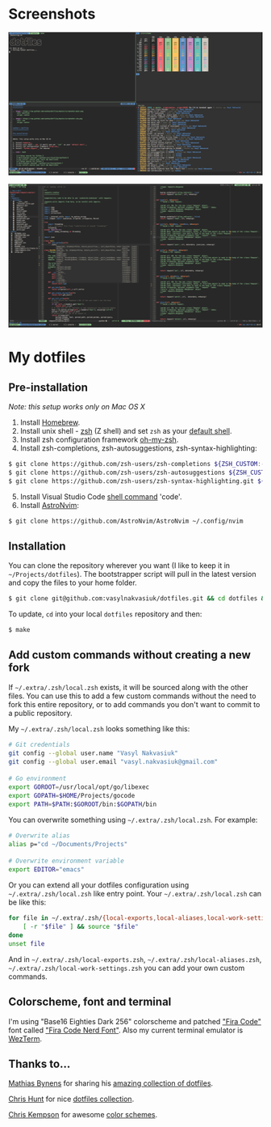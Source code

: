 # Screenshots

![dotfiles](https://raw.githubusercontent.com/vasylnakvasiuk/dotfiles/master/screenshot-general.png)

![vim](https://raw.githubusercontent.com/vasylnakvasiuk/dotfiles/master/screenshot-neovim.png)

# My dotfiles

## Pre-installation

_Note: this setup works only on Mac OS X_

1.  Install [Homebrew](http://brew.sh/).
2.  Install unix shell - [zsh](http://www.zsh.org/) (Z shell) and set
    `zsh` as your [default
    shell](http://zanshin.net/2013/09/03/how-to-use-homebrew-zsh-instead-of-max-os-x-default/).
3.  Install zsh configuration framework
    [oh-my-zsh](https://github.com/robbyrussell/oh-my-zsh).
4.  Install zsh-completions, zsh-autosuggestions,
    zsh-syntax-highlighting:

```bash
$ git clone https://github.com/zsh-users/zsh-completions ${ZSH_CUSTOM:-${ZSH:-~/.oh-my-zsh}/custom}/plugins/zsh-completions
$ git clone https://github.com/zsh-users/zsh-autosuggestions ${ZSH_CUSTOM:-~/.oh-my-zsh/custom}/plugins/zsh-autosuggestions
$ git clone https://github.com/zsh-users/zsh-syntax-highlighting.git ${ZSH_CUSTOM:-~/.oh-my-zsh/custom}/plugins/zsh-syntax-highlighting
```

5.  Install Visual Studio Code [shell
    command](https://code.visualstudio.com/docs/setup/mac#_launching-from-the-command-line)
    \'code\'.
6.  Install [AstroNvim](https://github.com/AstroNvim/AstroNvim):

```bash
$ git clone https://github.com/AstroNvim/AstroNvim ~/.config/nvim
```

## Installation

You can clone the repository wherever you want (I like to keep it in
`~/Projects/dotfiles`). The bootstrapper script will pull in the latest
version and copy the files to your home folder.

```bash
$ git clone git@github.com:vasylnakvasiuk/dotfiles.git && cd dotfiles && make
```

To update, `cd` into your local `dotfiles` repository and then:

```bash
$ make
```

## Add custom commands without creating a new fork

If `~/.extra/.zsh/local.zsh` exists, it will be sourced along with the
other files. You can use this to add a few custom commands without the
need to fork this entire repository, or to add commands you don't want
to commit to a public repository.

My `~/.extra/.zsh/local.zsh` looks something like this:

```bash
# Git credentials
git config --global user.name "Vasyl Nakvasiuk"
git config --global user.email "vasyl.nakvasiuk@gmail.com"

# Go environment
export GOROOT=/usr/local/opt/go/libexec
export GOPATH=$HOME/Projects/gocode
export PATH=$PATH:$GOROOT/bin:$GOPATH/bin
```

You can overwrite something using `~/.extra/.zsh/local.zsh`. For
example:

```bash
# Overwrite alias
alias p="cd ~/Documents/Projects"

# Overwrite environment variable
export EDITOR="emacs"
```

Or you can extend all your dotfiles configuration using
`~/.extra/.zsh/local.zsh` like entry point. Your
`~/.extra/.zsh/local.zsh` can be like this:

```bash
for file in ~/.extra/.zsh/{local-exports,local-aliases,local-work-settings}.zsh; do
    [ -r "$file" ] && source "$file"
done
unset file
```

And in `~/.extra/.zsh/local-exports.zsh`,
`~/.extra/.zsh/local-aliases.zsh`,
`~/.extra/.zsh/local-work-settings.zsh` you can add your own custom
commands.

## Colorscheme, font and terminal

I\'m using \"Base16 Eighties Dark 256\" colorscheme and patched [\"Fira
Code\"](https://github.com/tonsky/FiraCode) font called [\"Fira Code
Nerd Font\"](https://github.com/ryanoasis/nerd-fonts). Also my current
terminal emulator is [WezTerm](https://wezfurlong.org/wezterm/).

## Thanks to\...

[Mathias Bynens](https://github.com/mathiasbynens) for sharing his
[amazing collection of
dotfiles](https://github.com/mathiasbynens/dotfiles).

[Chris Hunt](https://github.com/chrishunt) for nice [dotfiles
collection](https://github.com/chrishunt/dot-files).

[Chris Kempson](https://github.com/chriskempson) for awesome [color
schemes](https://github.com/chriskempson/base16).
